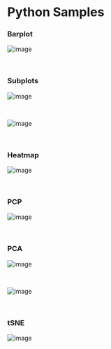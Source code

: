 # Python Samples

### Barplot
![image](barplot.png)

&nbsp;

### Subplots
![image](subplots.png)

&nbsp;

![image](iris.png)

&nbsp;

### Heatmap
![image](heatmap.png)

&nbsp;

### PCP
![image](pcp.png)

&nbsp;

### PCA
![image](pca.png)

&nbsp;

![image](pca_m2.png)

&nbsp;

### tSNE
![image](tsne.png)


